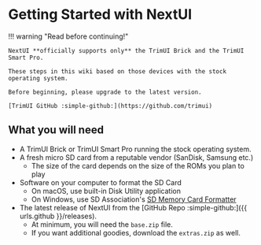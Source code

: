 # Getting Started with NextUI

!!! warning "Read before continuing!"

    NextUI **officially supports only** the TrimUI Brick and the TrimUI Smart Pro.
    
    These steps in this wiki based on those devices with the stock operating system.

    Before beginning, please upgrade to the latest version.
    
    [TrimUI GitHub :simple-github:](https://github.com/trimui)



## What you will need

- A TrimUI Brick or TrimUI Smart Pro running the stock operating system.
- A fresh micro SD card from a reputable vendor (SanDisk, Samsung etc.)
    - The size of the card depends on the size of the ROMs you plan to play
- Software on your computer to format the SD Card
    - On macOS, use built-in Disk Utility application
    - On Windows, use SD
      Association's [SD Memory Card Formatter](https://www.sdcard.org/downloads/formatter/sd-memory-card-formatter-for-windows-download/)
- The latest release of NextUI from the [GitHub Repo :simple-github:]({{ urls.github }}/releases).
    - At minimum, you will need the `base.zip` file. 
    - If you want additional goodies, download the `extras.zip` as well.
